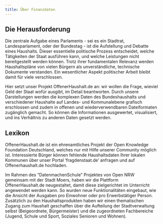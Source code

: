```yaml
---
title: Über Finanzdaten
---
```


## Die Herausforderung

Die zentrale Aufgabe eines Parlaments - sei es ein Stadtrat, Landesparlament, oder der Bundestag - ist die Aufstellung und Debatte eines Haushalts. Dieser essentielle politische Prozess entscheidet, welche Tätigkeiten der Staat ausführen kann, und welche Leistungen nicht bereitgestellt werden können. Trotz ihrer fundamentalen Relevanz werden Haushaltspläne von vielen Bürgern als unverständliche, technische Dokumente verstanden. Ein wesentlicher Aspekt politischer Arbeit bleibt damit für viele verschlossen.

Hier setzt unser Projekt OffenerHaushalt.de an: wir wollen die Frage, wieviel Geld der Staat wofür ausgibt, im Detail beantworten. Durch unsere Darstellungen werden die komplexen Daten des Bundeshaushalts und verschiedener Haushalte auf Landes- und Kommunalebene grafisch erschlossen und zudem in offenen und wiederverwendbaren Dateiformaten zugänglich gemacht. So können die Informationen ausgewertet, visualisiert, und ins Verhältnis zu anderen Daten gesetzt werden. 


## Lexikon 

OffenerHaushalt.de ist ein ehrenamtliches Projekt der Open Knowledge Foundation Deutschland, welches nur mit Hilfe unserer Community möglich ist. Interessierte Bürger können fehlende Haushaltsdaten Ihrer lokalen Kommunen über unser Portal ‘fragdenstaat.de’ anfragen und auf Offenerhaushalt.de hochladen. 

Im Rahmen des “DatenmachenSchule” Projektes von Open NRW gemeinsam mit der Stadt Moers, haben wir die Plattform OffenerHaushalt.de neugestaltet, damit diese zielgerichtet im Unterricht angewendet werden kann. So wurden neue Funktionalitäten eingebaut, wie die Ansicht der Ausgaben pro Einwohner oder pro Erwerbstätiger Person. Zusätzlich zu den Haushaltsprodukten haben wir einen thematischen Zugang zum Haushalt geschaffen über die Aufteilung der  Stadtverwaltung selbst (Beigeordnete, Bürgermeister) und die zugeordneten Fachbereiche (Jugend, Schule und Sport, Soziales Senioren und Wohnen). 

